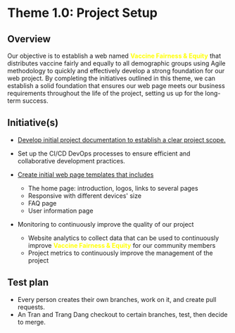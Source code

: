 # Theme 1.0: Project Setup

## Overview
Our objective is to establish a web named <span style="color: yellow; font-weight: bold;">Vaccine Fairness & Equity</span> 
that distributes vaccine fairly and equally to all demographic groups using 
Agile methodology to quickly and effectively develop a strong foundation for 
our web project. By completing the initiatives outlined in this theme, we can
establish a solid foundation that ensures our web page meets our business 
requirements throughout the life of the project, setting us up for the long-term success.

## Initiative(s)

* [Develop initial project documentation to establish a clear project scope.](initiatives/documentation_initiative.md)

* Set up the CI/CD DevOps processes to ensure efficient and collaborative development practices.

* [Create initial web page templates that includes](initiatives/initiative_initial.md)
  * The home page: introduction, logos, links to several pages
  * Responsive with different devices' size
  * FAQ page
  * User information page
  
* Monitoring to continuously improve the quality of our project
  * Website analytics to collect data that can be used to continuously improve <span style="color: yellow; font-weight: bold;">Vaccine Fairness & Equity</span> for our community members
  * Project metrics to continuously improve the management of the project
  
## Test plan
* Every person creates their own branches, work on it, and create pull requests.
* An Tran and Trang Dang checkout to certain branches, test, then decide to merge.